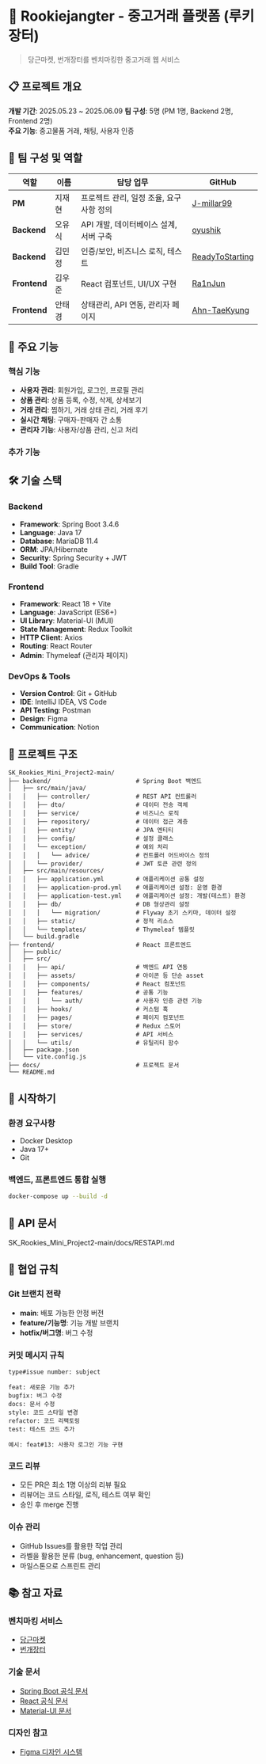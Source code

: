 # 🛒 Rookiejangter - 중고거래 플랫폼 (루키 장터)

> 당근마켓, 번개장터를 벤치마킹한 중고거래 웹 서비스

## 📋 프로젝트 개요

**개발 기간**: 2025.05.23 ~ 2025.06.09
**팀 구성**: 5명 (PM 1명, Backend 2명, Frontend 2명)  
**주요 기능**: 중고물품 거래, 채팅, 사용자 인증

## 👥 팀 구성 및 역할

| 역할         | 이름   | 담당 업무                               | GitHub                                                |
| ------------ | ------ | --------------------------------------- | ----------------------------------------------------- |
| **PM**       | 지재현 | 프로젝트 관리, 일정 조율, 요구사항 정의 | [J-millar99](https://github.com/J-millar99)           |
| **Backend**  | 오유식 | API 개발, 데이터베이스 설계, 서버 구축  | [oyushik](https://github.com/oyushik)                 |
| **Backend**  | 김민정 | 인증/보안, 비즈니스 로직, 테스트        | [ReadyToStarting](https://github.com/ReadyToStarting) |
| **Frontend** | 김우준 | React 컴포넌트, UI/UX 구현              | [Ra1nJun](https://github.com/Ra1nJun)                 |
| **Frontend** | 안태경 | 상태관리, API 연동, 관리자 페이지       | [Ahn-TaeKyung](https://github.com/Ahn-TaeKyung)       |

## 🎯 주요 기능

### 핵심 기능

- **사용자 관리**: 회원가입, 로그인, 프로필 관리
- **상품 관리**: 상품 등록, 수정, 삭제, 상세보기
- **거래 관리**: 찜하기, 거래 상태 관리, 거래 후기
- **실시간 채팅**: 구매자-판매자 간 소통
- **관리자 기능**: 사용자/상품 관리, 신고 처리

### 추가 기능

## 🛠 기술 스택

### Backend

- **Framework**: Spring Boot 3.4.6
- **Language**: Java 17
- **Database**: MariaDB 11.4
- **ORM**: JPA/Hibernate
- **Security**: Spring Security + JWT
- **Build Tool**: Gradle

### Frontend

- **Framework**: React 18 + Vite
- **Language**: JavaScript (ES6+)
- **UI Library**: Material-UI (MUI)
- **State Management**: Redux Toolkit
- **HTTP Client**: Axios
- **Routing**: React Router
- **Admin**: Thymeleaf (관리자 페이지)

### DevOps & Tools

- **Version Control**: Git + GitHub
- **IDE**: IntelliJ IDEA, VS Code
- **API Testing**: Postman
- **Design**: Figma
- **Communication**: Notion

## 📁 프로젝트 구조

```
SK_Rookies_Mini_Project2-main/
├── backend/                        # Spring Boot 백엔드
│   ├── src/main/java/
│   │   ├── controller/             # REST API 컨트롤러
│   │   ├── dto/                    # 데이터 전송 객체
│   │   ├── service/                # 비즈니스 로직
│   │   ├── repository/             # 데이터 접근 계층
│   │   ├── entity/                 # JPA 엔티티
│   │   ├── config/                 # 설정 클래스
│   │   └── exception/              # 예외 처리
│   │   │   └── advice/             # 컨트롤러 어드바이스 정의
│   │   └── provider/               # JWT 토큰 관련 정의
│   ├── src/main/resources/
│   │   ├── application.yml         # 애플리케이션 공통 설정
│   │   ├── application-prod.yml    # 애플리케이션 설정: 운영 환경
│   │   ├── application-test.yml    # 애플리케이션 설정: 개발(테스트) 환경
│   │   ├── db/                     # DB 형상관리 설정
│   │   │   └── migration/          # Flyway 초기 스키마, 데이터 설정
│   │   ├── static/                 # 정적 리소스
│   │   └── templates/              # Thymeleaf 템플릿
│   └── build.gradle
├── frontend/                       # React 프론트엔드
│   ├── public/
│   ├── src/
│   │   ├── api/                    # 백엔드 API 연동
│   │   ├── assets/                 # 아이콘 등 단순 asset
│   │   ├── components/             # React 컴포넌트
│   │   ├── features/               # 공통 기능
│   │   │   └── auth/               # 사용자 인증 관련 기능
│   │   ├── hooks/                  # 커스텀 훅
│   │   ├── pages/                  # 페이지 컴포넌트
│   │   ├── store/                  # Redux 스토어
│   │   ├── services/               # API 서비스
│   │   └── utils/                  # 유틸리티 함수
│   ├── package.json
│   └── vite.config.js
├── docs/                           # 프로젝트 문서
└── README.md
```

## 🚀 시작하기

### 환경 요구사항

- Docker Desktop
- Java 17+
- Git

### 백엔드, 프론트엔드 통합 실행

```bash
docker-compose up --build -d
```

## 📖 API 문서

SK_Rookies_Mini_Project2-main/docs/RESTAPI.md

## 🤝 협업 규칙

### Git 브랜치 전략

- **main**: 배포 가능한 안정 버전
- **feature/기능명**: 기능 개발 브랜치
- **hotfix/버그명**: 버그 수정

### 커밋 메시지 규칙

```
type#issue number: subject

feat: 새로운 기능 추가
bugfix: 버그 수정
docs: 문서 수정
style: 코드 스타일 변경
refactor: 코드 리팩토링
test: 테스트 코드 추가

예시: feat#13: 사용자 로그인 기능 구현
```

### 코드 리뷰

- 모든 PR은 최소 1명 이상의 리뷰 필요
- 리뷰어는 코드 스타일, 로직, 테스트 여부 확인
- 승인 후 merge 진행

### 이슈 관리

- GitHub Issues를 활용한 작업 관리
- 라벨을 활용한 분류 (bug, enhancement, question 등)
- 마일스톤으로 스프린트 관리

## 📚 참고 자료

### 벤치마킹 서비스

- [당근마켓](https://www.daangn.com/)
- [번개장터](https://m.bunjang.co.kr/)

### 기술 문서

- [Spring Boot 공식 문서](https://spring.io/projects/spring-boot)
- [React 공식 문서](https://react.dev/)
- [Material-UI 문서](https://mui.com/)

### 디자인 참고

- [Figma 디자인 시스템](link-to-figma)

